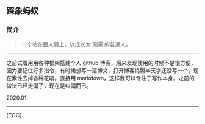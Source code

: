 ## 踩象蚂蚁

### 简介

> 一个站在巨人肩上，以成长为‘刚需’的普通人。

---

之前试着用用各种框架搭建个人 github 博客，后来发现使用的时候不是很方便，因为要记住好多指令，有时候想写一篇博文，打开博客捣腾半天字还没写一个，现在索性去掉各种花哨。直接用 markdown，这样我可以专注于写作本身。之前的做法已经走偏了，现在是纠偏而已。

2020.01.

---

[TOC]